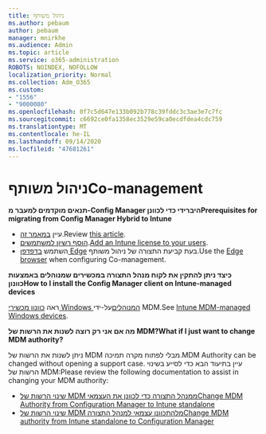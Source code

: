 ```yaml
---
title: ניהול משותף
ms.author: pebaum
author: pebaum
manager: mnirkhe
ms.audience: Admin
ms.topic: article
ms.service: o365-administration
ROBOTS: NOINDEX, NOFOLLOW
localization_priority: Normal
ms.collection: Adm_O365
ms.custom:
- "1556"
- "9000080"
ms.openlocfilehash: 0f7c5d647e133b092b778c39fddc3c3ae3e7c7fc
ms.sourcegitcommit: c6692ce0fa1358ec3529e59ca0ecdfdea4cdc759
ms.translationtype: MT
ms.contentlocale: he-IL
ms.lasthandoff: 09/14/2020
ms.locfileid: "47681261"
---
```

# <a name="co-management"></a><span data-ttu-id="be550-102">ניהול משותף</span><span class="sxs-lookup"><span data-stu-id="be550-102">Co-management</span></span>

<span data-ttu-id="be550-103">**תנאים מוקדמים למעבר מ-Config Manager היברידי כדי לכוונן**</span><span class="sxs-lookup"><span data-stu-id="be550-103">**Prerequisites for migrating from Config Manager Hybrid to Intune**</span></span>

- <span data-ttu-id="be550-104">עיין [במאמר זה](https://docs.microsoft.com/configmgr/mdm/deploy-use/migrate-hybridmdm-to-intunesa).</span><span class="sxs-lookup"><span data-stu-id="be550-104">Review [this article](https://docs.microsoft.com/configmgr/mdm/deploy-use/migrate-hybridmdm-to-intunesa).</span></span>
- <span data-ttu-id="be550-105">[הוסף רשיון למשתמשים](https://docs.microsoft.com/intune/licenses-assign).</span><span class="sxs-lookup"><span data-stu-id="be550-105">[Add an Intune license to your users](https://docs.microsoft.com/intune/licenses-assign).</span></span>
- <span data-ttu-id="be550-106">השתמש [בדפדפן Edge](https://www.microsoft.com/windows/microsoft-edge) בעת קביעת התצורה של ניהול משותף.</span><span class="sxs-lookup"><span data-stu-id="be550-106">Use the [Edge browser](https://www.microsoft.com/windows/microsoft-edge) when configuring Co-management.</span></span>

<span data-ttu-id="be550-107">**כיצד ניתן להתקין את לקוח מנהל התצורה במכשירים שמנוהלים באמצעות כוונון**</span><span class="sxs-lookup"><span data-stu-id="be550-107">**How to I install the Config Manager client on Intune-managed devices**</span></span>

<span data-ttu-id="be550-108">ראה [כוונון מכשירי Windows המנוהלים](https://docs.microsoft.com/configmgr/core/clients/deploy/deploy-clients-to-windows-computers#bkmk_mdm)על-ידי MDM.</span><span class="sxs-lookup"><span data-stu-id="be550-108">See [Intune MDM-managed Windows devices](https://docs.microsoft.com/configmgr/core/clients/deploy/deploy-clients-to-windows-computers#bkmk_mdm).</span></span>

<span data-ttu-id="be550-109">**מה אם אני רק רוצה לשנות את הרשות של MDM?**</span><span class="sxs-lookup"><span data-stu-id="be550-109">**What if I just want to change MDM authority?**</span></span>

<span data-ttu-id="be550-110">ניתן לשנות את הרשות של MDM מבלי לפתוח מקרה תמיכה.</span><span class="sxs-lookup"><span data-stu-id="be550-110">MDM Authority can be changed without opening a support case.</span></span> <span data-ttu-id="be550-111">עיין בתיעוד הבא כדי לסייע בשינוי הרשות של MDM:</span><span class="sxs-lookup"><span data-stu-id="be550-111">Please review the following documentation to assist in changing your MDM authority:</span></span>

- [<span data-ttu-id="be550-112">שינוי הרשות של MDM ממנהל התצורה כדי לכוונן את העצמאי</span><span class="sxs-lookup"><span data-stu-id="be550-112">Change MDM Authority from Configuration Manager to Intune standalone</span></span>](https://docs.microsoft.com/configmgr/mdm/deploy-use/migrate-change-mdm-authority)
- [<span data-ttu-id="be550-113">שינוי הרשות של MDM מלהתכוונן עצמאי למנהל התצורה</span><span class="sxs-lookup"><span data-stu-id="be550-113">Change MDM authority from Intune standalone to Configuration Manager</span></span>](https://docs.microsoft.com/configmgr/mdm/deploy-use/change-mdm-authority)
